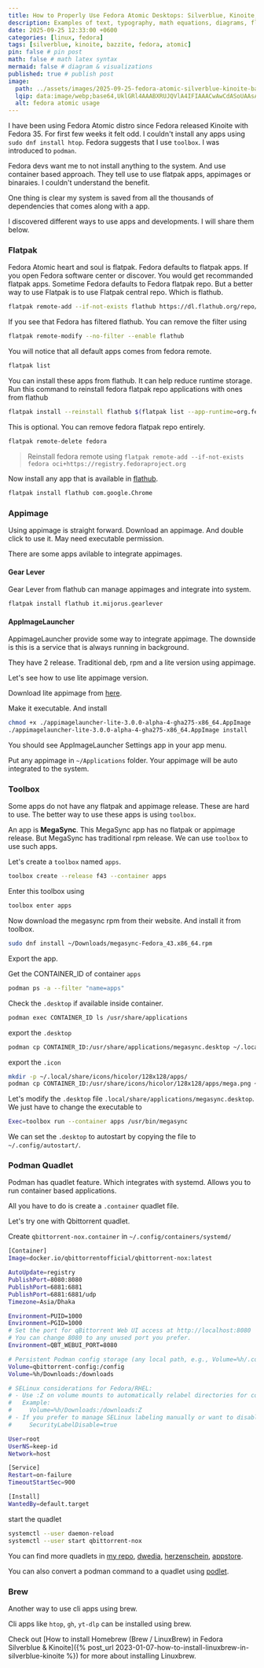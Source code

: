 ```yaml
---
title: How to Properly Use Fedora Atomic Desktops: Silverblue, Kinoite, and Bazzite Explained
description: Examples of text, typography, math equations, diagrams, flowcharts, pictures, videos, and more.
date: 2025-09-25 12:33:00 +0600
categories: [linux, fedora]
tags: [silverblue, kinoite, bazzite, fedora, atomic]
pin: false # pin post
math: false # math latex syntax
mermaid: false # diagram & visualizations
published: true # publish post
image:
  path: ../assets/images/2025-09-25-fedora-atomic-silverblue-kinoite-bazzite-usage/cover.webp
  lqip: data:image/webp;base64,UklGRl4AAABXRUJQVlA4IFIAAACwAwCdASoUAAsAPzmGulOvKKWisAgB4CcJYgCw7Bcx8Vf7V27oAAD6c2jTpPubDweSQEc6d8Qeggy3Oz7QfRuEYK9UUS7FofziSlzBraW0oAAA
  alt: fedora atomic usage
---
```


I have been using Fedora Atomic distro since Fedora released Kinoite with Fedora 35. For first few weeks it felt odd. I couldn't install any apps using `sudo dnf install htop`. Fedora suggests that I use `toolbox`. I was introduced to `podman`. 

Fedora devs want me to not install anything to the system. And use container based approach. They tell use to use flatpak apps, appimages or binaraies. I couldn't understand the benefit.

One thing is clear my system is saved from all the thousands of dependencies that comes along with a app. 

I discovered different ways to use apps and developments. I will share them below.

### Flatpak

Fedora Atomic heart and soul is flatpak. Fedora defaults to flatpak apps. If you open Fedora software center or discover. You would get recommanded flatpak apps. Sometime Fedora defaults to Fedora flatpak repo. But a better way to use Flatpak is to use Flatpak central repo. Which is flathub.

```sh
flatpak remote-add --if-not-exists flathub https://dl.flathub.org/repo/flathub.flatpakrepo
```

If you see that Fedora has filtered flathub. You can remove the filter using
```sh
flatpak remote-modify --no-filter --enable flathub
```

You will notice that all default apps comes from fedora remote.
```sh
flatpak list
```

You can install these apps from flathub. It can help reduce runtime storage.
Run this command to reinstall fedora flatpak repo applications with ones from flathub
```sh
flatpak install --reinstall flathub $(flatpak list --app-runtime=org.fedoraproject.Platform --columns=application | tail -n +1 )
```

This is optional. You can remove fedora flatpak repo entirely.
```sh
flatpak remote-delete fedora
```
> Reinstall fedora remote using `flatpak remote-add --if-not-exists fedora oci+https://registry.fedoraproject.org`


Now install any app that is available in [flathub](https://flathub.org).

```sh
flatpak install flathub com.google.Chrome
```

### Appimage

Using appimage is straight forward. Download an appimage. And double click to use it. May need executable permission.

There are some apps avilable to integrate appimages.

#### Gear Lever

Gear Lever from flathub can manage appimages and integrate into system.

```sh
flatpak install flathub it.mijorus.gearlever
```

#### AppImageLauncher

AppimageLauncher provide some way to integrate appimage. The downside is this is a service that is always running in background.

They have 2 release. Traditional deb, rpm and a lite version using appimage.

Let's see how to use lite appimage version.

Download lite appimage from [here](https://github.com/TheAssassin/AppImageLauncher/releases).

Make it executable. And install
```sh
chmod +x ./appimagelauncher-lite-3.0.0-alpha-4-gha275-x86_64.AppImage
./appimagelauncher-lite-3.0.0-alpha-4-gha275-x86_64.AppImage install
```

You should see AppImageLauncher Settings app in your app menu.

Put any appimage in `~/Applications` folder. Your appimage will be auto integrated to the system.

### Toolbox

Some apps do not have any flatpak and appimage release. These are hard to use. The better way to use these apps is using `toolbox`.

An app is **MegaSync**. This MegaSync app has no flatpak or appimage release. But MegaSync has traditional rpm release. We can use `toolbox` to use such apps.


Let's create a `toolbox` named `apps`.
```sh
toolbox create --release f43 --container apps
```

Enter this toolbox using 
```sh
toolbox enter apps
```

Now download the megasync rpm from their website. And install it from toolbox.
```sh
sudo dnf install ~/Downloads/megasync-Fedora_43.x86_64.rpm
```

Export the app.

Get the CONTAINER_ID of container `apps`
```sh
podman ps -a --filter "name=apps"
```

Check the `.desktop` if available inside container.
```sh
podman exec CONTAINER_ID ls /usr/share/applications
```

export the `.desktop`
```sh
podman cp CONTAINER_ID:/usr/share/applications/megasync.desktop ~/.local/share/applications/megasync.desktop
```
export the `.icon`
```sh
mkdir -p ~/.local/share/icons/hicolor/128x128/apps/
podman cp CONTAINER_ID:/usr/share/icons/hicolor/128x128/apps/mega.png ~/.local/share/icons/hicolor/128x128/apps/
```

Let's modify the `.desktop` file `.local/share/applications/megasync.desktop`. We just have to change the executable to  
```sh
Exec=toolbox run --container apps /usr/bin/megasync
```

We can set the `.desktop` to autostart by copying the file to `~/.config/autostart/`.


### Podman Quadlet

Podman has quadlet feature. Which integrates with systemd. Allows you to run container based applications.

All you have to do is create a `.container` quadlet file.

Let's try one with Qbittorrent quadlet.

Create `qbittorrent-nox.container` in `~/.config/containers/systemd/`

```sh
[Container]
Image=docker.io/qbittorrentofficial/qbittorrent-nox:latest

AutoUpdate=registry
PublishPort=8080:8080
PublishPort=6881:6881
PublishPort=6881:6881/udp
Timezone=Asia/Dhaka

Environment=PUID=1000
Environment=PGID=1000
# Set the port for qBittorrent Web UI access at http://localhost:8080
# You can change 8080 to any unused port you prefer.
Environment=QBT_WEBUI_PORT=8080

# Persistent Podman config storage (any local path, e.g., Volume=%h/.config/qBittorrent:/config)
Volume=qbittorrent-config:/config
Volume=%h/Downloads:/downloads

# SELinux considerations for Fedora/RHEL:
# - Use :Z on volume mounts to automatically relabel directories for container access.
#   Example:
#     Volume=%h/Downloads:/downloads:Z
# - If you prefer to manage SELinux labeling manually or want to disable relabeling:
#     SecurityLabelDisable=true

User=root
UserNS=keep-id
Network=host

[Service]
Restart=on-failure
TimeoutStartSec=900

[Install]
WantedBy=default.target
```

start the quadlet
```sh
systemctl --user daemon-reload
systemctl --user start qbittorrent-nox
```

You can find more quadlets in [my repo](https://github.com/tazihad/podman-quadlets), [dwedia](https://github.com/dwedia/podmanQuadlets), [herzenschein](https://github.com/herzenschein/herz-quadlet), [appstore](https://github.com/containers/appstore).

You can also convert a podman command to a quadlet using [podlet](https://github.com/containers/podlet/releases).

### Brew

Another way to use cli apps using brew.

Cli apps like `htop`, `gh`, `yt-dlp` can be installed using brew.

Check out [How to install Homebrew (Brew / LinuxBrew) in Fedora Silverblue & Kinoite]({% post_url 2023-01-07-how-to-install-linuxbrew-in-silverblue-kinoite %}) for more about installing Linuxbrew.